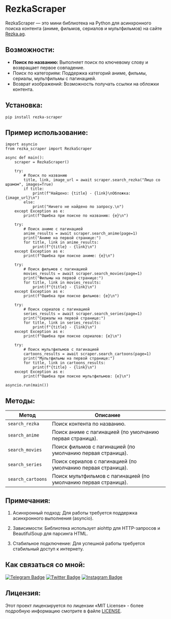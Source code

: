 # RezkaScraper

RezkaScraper — это мини библиотека на Python для асинхронного поиска контента (аниме, фильмов, сериалов и мультфильмов) на сайте [Rezka.ag](https://Rezka.ag).

## Возможности:
- **Поиск по названию:** Выполняет поиск по ключевому слову и возвращает первое совпадение.
- Поиск по категориям: Поддержка категорий аниме, фильмы, сериалы, мультфильмы с пагинацией.
- Возврат изображений: Возможность получать ссылки на обложки контента.

## Установка:
```
pip install rezka-scraper
```

## Пример использование:
```
import asyncio
from rezka_scraper import RezkaScraper

async def main():
    scraper = RezkaScraper()

    try:
        # Поиск по названию
        title, link, image_url = await scraper.search_rezka("Лицо со шрамом", images=True)
        if title:
            print(f"Найдено: {title} - {link}\nОбложка: {image_url}\n")
        else:
            print("Ничего не найдено по запросу.\n")
    except Exception as e:
        print(f"Ошибка при поиске по названию: {e}\n")

    try:
        # Поиск аниме с пагинацией
        anime_results = await scraper.search_anime(page=1)
        print("Аниме на первой странице:")
        for title, link in anime_results:
            print(f"{title} - {link}\n")
    except Exception as e:
        print(f"Ошибка при поиске аниме: {e}\n")

    try:
        # Поиск фильмов с пагинацией
        movies_results = await scraper.search_movies(page=1)
        print("Фильмы на первой странице:")
        for title, link in movies_results:
            print(f"{title} - {link}\n")
    except Exception as e:
        print(f"Ошибка при поиске фильмов: {e}\n")

    try:
        # Поиск сериалов с пагинацией
        series_results = await scraper.search_series(page=1)
        print("Сериалы на первой странице:")
        for title, link in series_results:
            print(f"{title} - {link}\n")
    except Exception as e:
        print(f"Ошибка при поиске сериалов: {e}\n")

    try:
        # Поиск мультфильмов с пагинацией
        cartoons_results = await scraper.search_cartoons(page=1)
        print("Мультфильмы на первой странице:")
        for title, link in cartoons_results:
            print(f"{title} - {link}\n")
    except Exception as e:
        print(f"Ошибка при поиске мультфильмов: {e}\n")

asyncio.run(main())
```

## Методы:

| Метод              | Описание                                              |
|---------------------|------------------------------------------------------|
| `search_rezka`     | Поиск контента по названию.                           |
| `search_anime`     | Поиск аниме с пагинацией (по умолчанию первая страница). |
| `search_movies`    | Поиск фильмов с пагинацией (по умолчанию первая страница). |
| `search_series`    | Поиск сериалов с пагинацией (по умолчанию первая страница). |
| `search_cartoons`  | Поиск мультфильмов с пагинацией (по умолчанию первая страница). |

## Примечания:
1. Асинхронный подход: Для работы требуется поддержка асинхронного выполнения (asyncio).

2. Зависимости: Библиотека использует aiohttp для HTTP-запросов и BeautifulSoup для парсинга HTML.

3. Стабильное подключение: Для успешной работы требуется стабильный доступ к интернету.

## Как связаться со мной:
[![Telegram Badge](https://img.shields.io/badge/Contact-blue?style=flat&logo=telegram&logoColor=white)](https://t.me/OFFpolice2077) [![Twitter Badge](https://img.shields.io/twitter/follow/:OFFpolice2077)](https://x.com/OFFpolice2077) [![Instagram Badge](https://img.shields.io/badge/-Instagram-E4405F?style=flat&logo=instagram&logoColor=white)](https://www.instagram.com/offpolice2077)

## Лицензия:
Этот проект лицензируется по лицензии «MIT License» - более подробную информацию смотрите в файле [LICENSE](LICENSE).